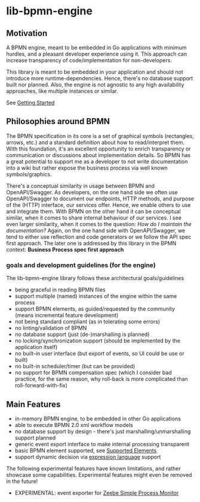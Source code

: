 # lib-bpmn-engine

## Motivation

A BPMN engine, meant to be embedded in Go applications with minimum hurdles,
and a pleasant developer experience using it.
This approach can increase transparency of code/implementation for non-developers.

This library is meant to be embedded in your application and should not introduce more runtime-dependencies.
Hence, there's no database support built nor planned.
Also, the engine is not agnostic to any high availability approaches, like multiple instances or similar.

See [Getting Started](./getting-started.md)


## Philosophies around BPMN

The BPMN specification in its core is a set of graphical symbols (rectangles, arrows, etc.)
and a standard definition about how to read/interpret them.
With this foundation, it's an excellent opportunity to enrich transparency or communication or discussions
about implementation details. So BPMN has a great potential to support me as a developer to not write
documentation into a wiki but rather expose the business process via well known symbols/graphics.

There's a conceptual similarity in usage between BPMN and OpenAPI/Swagger.
As developers, on the one hand side we often use OpenAPI/Swagger to document our endpoints, HTTP methods, and purpose
of the (HTTP) interface, our services offer. Hence, we enable others to use and integrate them.
With BPMN on the other hand it can be conceptual similar, when it comes to share internal behaviour of our services.
I see even larger similarity, when it comes to the question: *How do I maintain the documentation?*
Again, on the one hand side with OpenAPI/Swagger, we tend to either use reflection and code generators
or we follow the API spec first approach.
The later one is addressed by this library in the BPMN context: **Business Process spec first approach**

### goals and development guidelines (for the engine)

The lib-bpmn-engine library follows these architectural goals/guidelines

* being graceful in reading BPMN files
* support multiple (named) instances of the engine within the same process
* support BPMN elements, as guided/requested by the community (means incremental feature development)
* not being standard compliant (as in tolerating some errors)
* no linting/validation of BPMN
* no database support (just (de-)marshalling is planned)
* no locking/synchronization support (should be implemented by the application itself)
* no built-in user interface (but export of events, so UI could be use or built)
* no built-in scheduler/timer (but can be provided)
* no support for BPMN compensation spec (which I consider bad practice, for the same reason, why roll-back is more complicated than roll-forward-with-fix)

## Main Features

* in-memory BPMN engine, to be embedded in other Go applications
* able to execute BPMN 2.0 xml workflow models
* no database support by design - there's just marshalling/unmarshalling support planned
* generic event export interface to make internal processing transparent
* basic BPMN element supported, see [Supported Elements](./supported-elements.md)
* support dynamic decision via [expression language](./expression-syntax.md) support

The following experimental features have known limitations, and rather showcase some capabilities.
Experimental features might even be removed in the future!

* EXPERIMENTAL: event exporter for [Zeebe Simple Process Monitor](./advanced-zeebe.md) 

